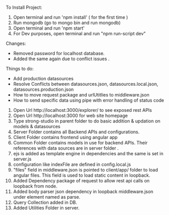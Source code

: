 To Install Project:
1. Open terminal and run 'npm install' ( for the first time )
2. Run mongodb (go to mongo bin and run mongodb)
3. Open terminal and run 'npm start'
4. For Dev purposes, open terminal and run "npm run-script dev"

Changes:
* Removed password for localhost database.
* Added the same again due to conflict issues .

Things to do:
* Add production datasources
* Resolve Conflicts between datasources.json, datasources.local.json, datasources.production.json
* How to move request package and urlUtitlies to middleware.json
* How to send specific data using pipe with error handling of status code



1. Open Url http://localhost:3000/explorer/ to see exposed rest APIs
2. Open Url http://localhost:3000 for web site homepage
3. Type strong-studio in parent folder to do basic addition & updation on models & datasources
4. Server Folder contains all Backend APIs and configurations.
5. Client Folder contains frontend using angular app  
6. Common Folder contains models in use for backend APIs. Their references with data sources are in server folder .
7. ejs is added as template engine in dependencies and the same is set in server.js
8. configuration like indexFile are defined in config.local.js
9. "files" field in middleware.json is pointed to client/app/ folder to load angular files. This field is used to load static content in loopback.
10. Added Dependency package of request to allow rest api calls on loopback from node.
11. Added body parser json dependency in loopback middleware.json under element named as parse.
12. Query Collection added in DB.
13. Added Utilities Folder in server.
